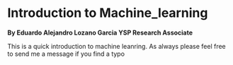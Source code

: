 # Introduction to Machine_learning
**By Eduardo Alejandro Lozano Garcia YSP Research Associate**

This is a quick introduction to machine leanring. As always please feel free to send me a message if you find a typo 

